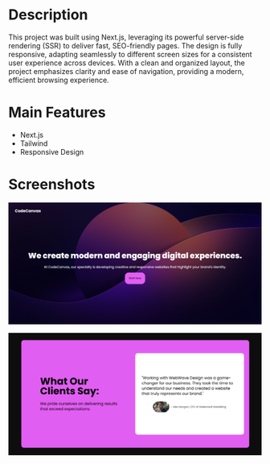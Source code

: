 # Description

This project was built using Next.js, leveraging its powerful server-side rendering (SSR) to deliver fast, SEO-friendly pages. The design is fully responsive, adapting seamlessly to different screen sizes for a consistent user experience across devices. With a clean and organized layout, the project emphasizes clarity and ease of navigation, providing a modern, efficient browsing experience.

# Main Features
- Next.js
- Tailwind
- Responsive Design

# Screenshots

![Screenshot](./screenshot/img1.PNG)

![Screenshot](./screenshot/img2.PNG)
